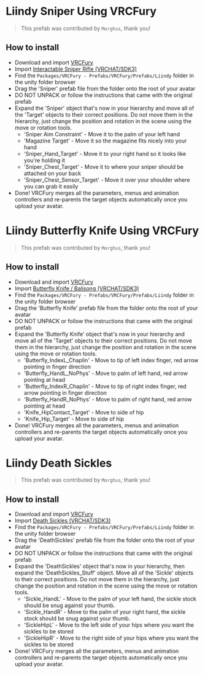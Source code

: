 Liindy Sniper Using VRCFury
==

> This prefab was contributed by `Morghus`, thank you!

## How to install
* Download and import [VRCFury](https://vrcfury.com/download)
* Import [Interactable Sniper Rifle (VRCHAT/SDK3)](https://liindy.gumroad.com/l/Tac300Sniper)
* Find the `Packages/VRCFury - Prefabs/VRCFury/Prefabs/Liindy` folder in the unity folder browser
* Drag the 'Sniper' prefab file from the folder onto the root of your avatar
* DO NOT UNPACK or follow the instructions that came with the original prefab
* Expand the 'Sniper' object that's now in your hierarchy and move all of the 'Target' objects
  to their correct positions. Do not move them in the hierarchy, just change the position and rotation
  in the scene using the move or rotation tools.
   - 'Sniper Aim Constraint' - Move it to the palm of your left hand
   - 'Magazine Target' - Move it so the magazine fits nicely into your hand
   - 'Sniper_Hand_Target' - Move it to your right hand so it looks like you're holding it
   - 'Sniper_Chest_Target' - Move it to where your sniper should be attached on your back
   - 'Sniper_Chest_Sensor_Target' - Move it over your shoulder where you can grab it easily
* Done! VRCFury merges all the parameters, menus and animation controllers and re-parents the target
  objects automatically once you upload your avatar.


Liindy Butterfly Knife Using VRCFury
==

> This prefab was contributed by `Morghus`, thank you!

## How to install
* Download and import [VRCFury](https://vrcfury.com/download)
* Import [Butterfly Knife / Balisong (VRCHAT/SDK3)](https://liindy.gumroad.com/l/ButterflyKnife)
* Find the `Packages/VRCFury - Prefabs/VRCFury/Prefabs/Liindy` folder in the unity folder browser
* Drag the 'Butterfly Knife' prefab file from the folder onto the root of your avatar
* DO NOT UNPACK or follow the instructions that came with the original prefab
* Expand the 'Butterfly Knife' object that's now in your hierarchy and move all of the 'Target' objects
  to their correct positions. Do not move them in the hierarchy, just change the position and rotation
  in the scene using the move or rotation tools.
   - 'Butterfly_IndexL_Chaplin' - Move to tip of left index finger, red arrow pointing in finger direction
   - 'Butterfly_HandL_NoPhys' - Move to palm of left hand, red arrow pointing at head
   - 'Butterfly_IndexR_Chaplin' - Move to tip of right index finger, red arrow pointing in finger direction
   - 'Butterfly_HandR_NoPhys' - Move to palm of right hand, red arrow pointing at head
   - 'Knife_HipContact_Target' - Move to side of hip
   - 'Knife_Hip_Target' - Move to side of hip
* Done! VRCFury merges all the parameters, menus and animation controllers and re-parents the target
  objects automatically once you upload your avatar.


Liindy Death Sickles
==

> This prefab was contributed by `Morghus`, thank you!

## How to install
* Download and import [VRCFury](https://vrcfury.com/download)
* Import [Death Sickles (VRCHAT/SDK3)](https://liindy.gumroad.com/l/DeathSickles)
* Find the `Packages/VRCFury - Prefabs/VRCFury/Prefabs/Liindy` folder in the unity folder browser
* Drag the 'DeathSickles' prefab file from the folder onto the root of your avatar
* DO NOT UNPACK or follow the instructions that came with the original prefab
* Expand the 'DeathSickles' object that's now in your hierarchy, then expand the 'DeathSickles_Stuff' 
  object. Move all of the 'Sickle' objects to their correct positions. Do not move them in the hierarchy, 
  just change the position and rotation in the scene using the move or rotation tools.
   - 'Sickle_HandL' - Move to the palm of your left hand, the sickle stock should be snug against your thumb.
   - 'Sickle_HandR' - Move to the palm of your right hand, the sickle stock should be snug against your thumb.
   - 'SickleHipL' - Move to the left side of your hips where you want the sickles to be stored
   - 'SickleHipR' - Move to the right side of your hips where you want the sickles to be stored
* Done! VRCFury merges all the parameters, menus and animation controllers and re-parents the target
  objects automatically once you upload your avatar.
